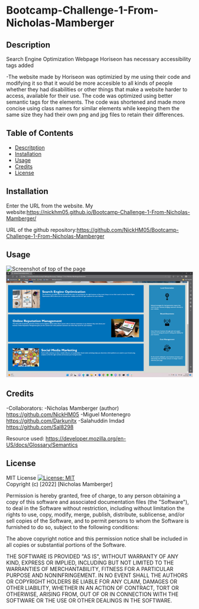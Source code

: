 # Bootcamp-Challenge-1-From-Nicholas-Mamberger

## Description

Search Engine Optimization Webpage Horiseon has necessary accessibility tags added

-The website made by Horiseon was optimizied by me using their code and modifying it so that it would be more accesible to all kinds of people whether they had disabilities or other things that make a website harder to access, available for their use. The code was optimized using better semantic tags for the elements. The code was shortened and made more concise using class names for similar elements while keeping them the same size they had their own png and jpg files to retain their differences. 

## Table of Contents

- [Descritption](#description)
- [Installation](#installation)
- [Usage](#usage)
- [Credits](#credits)
- [License](#license)

## Installation

Enter the URL from the website. My website:https://nickhm05.github.io/Bootcamp-Challenge-1-From-Nicholas-Mamberger/

URL of the github repository:https://github.com/NickHM05/Bootcamp-Challenge-1-From-Nicholas-Mamberger

## Usage

![Screenshot of top of the page](./assets/images/Screenshot%20(14).png "Screenshot Top Page")
![ Screenshot of bottom of the page](./assets/images/Screenshot%20(15).png "Screenshot Bottom Page")

## Credits

-Collaborators:
-Nicholas Mamberger (author) https://github.com/NickHM05
-Miguel Montenegro https://github.com/Darkunitx
-Salahuddin Imdad https://github.com/Sal8298

Resource used: https://developer.mozilla.org/en-US/docs/Glossary/Semantics

## License

MIT License
[![License: MIT](https://img.shields.io/badge/License-MIT-yellow.svg)](https://opensource.org/licenses/MIT)
<br>Copyright (c) [2022] [Nicholas Mamberger]

Permission is hereby granted, free of charge, to any person obtaining a copy
of this software and associated documentation files (the "Software"), to deal
in the Software without restriction, including without limitation the rights
to use, copy, modify, merge, publish, distribute, sublicense, and/or sell
copies of the Software, and to permit persons to whom the Software is
furnished to do so, subject to the following conditions:

The above copyright notice and this permission notice shall be included in all
copies or substantial portions of the Software.

THE SOFTWARE IS PROVIDED "AS IS", WITHOUT WARRANTY OF ANY KIND, EXPRESS OR
IMPLIED, INCLUDING BUT NOT LIMITED TO THE WARRANTIES OF MERCHANTABILITY,
FITNESS FOR A PARTICULAR PURPOSE AND NONINFRINGEMENT. IN NO EVENT SHALL THE
AUTHORS OR COPYRIGHT HOLDERS BE LIABLE FOR ANY CLAIM, DAMAGES OR OTHER
LIABILITY, WHETHER IN AN ACTION OF CONTRACT, TORT OR OTHERWISE, ARISING FROM,
OUT OF OR IN CONNECTION WITH THE SOFTWARE OR THE USE OR OTHER DEALINGS IN THE
SOFTWARE.

